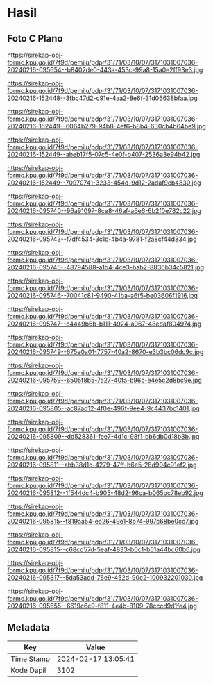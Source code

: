 # Hasil

## Foto C Plano

https://sirekap-obj-formc.kpu.go.id/7f9d/pemilu/pdpr/31/71/03/10/07/3171031007036-20240216-095654--b8402de0-443a-453c-99a8-15a0e2ff93e3.jpg

https://sirekap-obj-formc.kpu.go.id/7f9d/pemilu/pdpr/31/71/03/10/07/3171031007036-20240216-152448--3fbc47d2-c91e-4aa2-8e6f-31d06638bfaa.jpg

https://sirekap-obj-formc.kpu.go.id/7f9d/pemilu/pdpr/31/71/03/10/07/3171031007036-20240216-152449--6064b279-94b8-4ef6-b8b4-630cb4b64be9.jpg

https://sirekap-obj-formc.kpu.go.id/7f9d/pemilu/pdpr/31/71/03/10/07/3171031007036-20240216-152449--abeb17f5-07c5-4e0f-b407-2536a3e94b42.jpg

https://sirekap-obj-formc.kpu.go.id/7f9d/pemilu/pdpr/31/71/03/10/07/3171031007036-20240216-152449--70970741-3233-454d-9d12-2adaf9eb4830.jpg

https://sirekap-obj-formc.kpu.go.id/7f9d/pemilu/pdpr/31/71/03/10/07/3171031007036-20240216-095740--96a91097-8ce8-46af-a6e6-6b2f0e782c22.jpg

https://sirekap-obj-formc.kpu.go.id/7f9d/pemilu/pdpr/31/71/03/10/07/3171031007036-20240216-095743--f7df4534-3c1c-4b4a-9781-f2a8cf44d834.jpg

https://sirekap-obj-formc.kpu.go.id/7f9d/pemilu/pdpr/31/71/03/10/07/3171031007036-20240216-095745--48794588-a1b4-4ce3-bab2-8836b34c5821.jpg

https://sirekap-obj-formc.kpu.go.id/7f9d/pemilu/pdpr/31/71/03/10/07/3171031007036-20240216-095746--70041c81-9490-41ba-a6f5-be03606f1916.jpg

https://sirekap-obj-formc.kpu.go.id/7f9d/pemilu/pdpr/31/71/03/10/07/3171031007036-20240216-095747--c4449b6b-b111-4924-a067-48edaf804974.jpg

https://sirekap-obj-formc.kpu.go.id/7f9d/pemilu/pdpr/31/71/03/10/07/3171031007036-20240216-095749--675e0a01-7757-40a2-8670-e3b3bc06dc9c.jpg

https://sirekap-obj-formc.kpu.go.id/7f9d/pemilu/pdpr/31/71/03/10/07/3171031007036-20240216-095759--6505f8b5-7a27-40fa-b96c-e4e5c2d8bc9e.jpg

https://sirekap-obj-formc.kpu.go.id/7f9d/pemilu/pdpr/31/71/03/10/07/3171031007036-20240216-095805--ac87ad12-4f0e-496f-9ee4-9c4437bc1401.jpg

https://sirekap-obj-formc.kpu.go.id/7f9d/pemilu/pdpr/31/71/03/10/07/3171031007036-20240216-095809--dd528361-fee7-4d1c-98f1-bb6db0d18b3b.jpg

https://sirekap-obj-formc.kpu.go.id/7f9d/pemilu/pdpr/31/71/03/10/07/3171031007036-20240216-095811--abb38d1c-4279-47ff-b6e5-28d904c91ef2.jpg

https://sirekap-obj-formc.kpu.go.id/7f9d/pemilu/pdpr/31/71/03/10/07/3171031007036-20240216-095812--1f544dc4-b905-48d2-96ca-b065bc78eb92.jpg

https://sirekap-obj-formc.kpu.go.id/7f9d/pemilu/pdpr/31/71/03/10/07/3171031007036-20240216-095815--f819aa54-ea26-49e1-8b74-997c68be0cc7.jpg

https://sirekap-obj-formc.kpu.go.id/7f9d/pemilu/pdpr/31/71/03/10/07/3171031007036-20240216-095815--c68cd57d-5eaf-4833-b0c1-b51a44bc60b6.jpg

https://sirekap-obj-formc.kpu.go.id/7f9d/pemilu/pdpr/31/71/03/10/07/3171031007036-20240216-095817--5da53add-76e9-452d-90c2-100932201030.jpg

https://sirekap-obj-formc.kpu.go.id/7f9d/pemilu/pdpr/31/71/03/10/07/3171031007036-20240216-095655--6619c6c9-f811-4e4b-8109-78cccd9d1fe4.jpg


## Metadata

| Key        | Value               |
| ---------- | ------------------- |
| Time Stamp | 2024-02-17 13:05:41 |
| Kode Dapil | 3102                |



